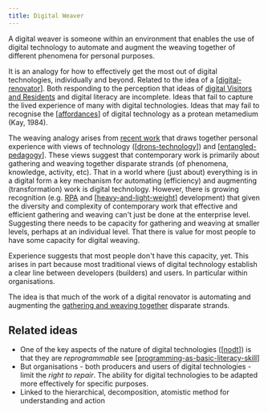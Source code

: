 ```yaml
---
title: Digital Weaver
---
```

A digital weaver is someone within an environment that enables the use of digital technology to automate and augment the weaving together of different phenomena for personal purposes.

It is an analogy for how to effectively get the most out of digital technologies, individually and beyond. Related to the idea of a [[digital-renovator]]. Both responding to the perception that ideas of [digital Visitors and Residents](http://tallblog.conted.ox.ac.uk/index.php/2009/10/14/visitors-residents-the-video/#) and digital literacy are incomplete. Ideas that fail to capture the lived experience of many with digital technologies. Ideas that may fail to recognise the [[affordances]] of digital technology as a protean metamedium (Kay, 1984). 

The weaving analogy arises from [recent work](../../sense/Paper-Ideas/gatherers-weavers-augmenters.md) that draws together personal experience with views of technology ([[drons-technology]]) and [[entangled-pedagogy]]. These views suggest that contemporary work is primarily about gathering and weaving together disparate strands (of phenomena, knowledge, activity, etc). That in a world where (just about) everything is in a digital form a key mechanism for automating (efficiency) and augmenting (transformation) work is digital technology. However, there is growing recognition (e.g. [RPA](../../share/blog/the-need-for-rpa-in-learning-teaching.md#introduction) and [[heavy-and-light-weight]] development) that given the diversity and complexity of contemporary work that effective and efficient gathering and weaving can't just be done at the enterprise level. Suggesting there needs to be capacity for gathering and weaving at smaller levels, perhaps at an individual level. That there is value for most people to have some capacity for digital weaving.

Experience suggests that most people don't have this capacity, yet. This arises in part because most traditional views of digital technology establish a clear line between developers (builders) and users. In particular within organisations.

The idea is that much of the work of a digital renovator is automating and augmenting the [gathering and weaving together](../CASA/bad_set-casa-gather-weave.md#gathering-weaving-and-epistemic-fluency) disparate strands.


## Related ideas

- One of the key aspects of the nature of digital technologies ([[nodt]]) is that they are _reprogrammable_ see [[programming-as-basic-literacy-skill]]
- But organisations - both producers and users of digital technologies - limit the _right to repair_. The ability for digital technologies to be adapted more effectively for specific purposes.
- Linked to the hierarchical, decomposition, atomistic method for understanding and action




[//begin]: # "Autogenerated link references for markdown compatibility"
[digital-renovator]: digital-renovator "Digital Renovator"
[affordances]: ../Affordances/affordances "Affordances"
[drons-technology]: ../nodt/drons-technology "Dron's take on technology"
[entangled-pedagogy]: ../Distribution/entangled-pedagogy "Entangled Pedagogy"
[heavy-and-light-weight]: ../nodt/heavy-and-light-weight "Heavy Weight and Light Weight Information Technology"
[nodt]: ../nodt/nodt "Nature of Digital Technology (nodt)"
[programming-as-basic-literacy-skill]: programming-as-basic-literacy-skill "Programming as a basic literacy skill"
[//end]: # "Autogenerated link references"